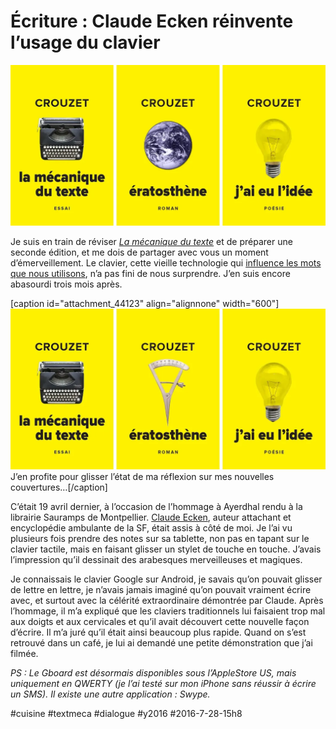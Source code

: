 # Écriture : Claude Ecken réinvente l’usage du clavier

![](_i/coverauto4.webp)

Je suis en train de réviser *[La mécanique du texte](../../page/la-mecanique-du-texte)* et de préparer une seconde édition, et me dois de partager avec vous un moment d’émerveillement. Le clavier, cette vieille technologie qui [influence les mots que nous utilisons](https://www.newscientist.com/article/2085334-the-layout-of-qwerty-keyboards-shapes-our-feelings-about-words/), n’a pas fini de nous surprendre. J’en suis encore abasourdi trois mois après.

[caption id="attachment\_44123" align="alignnone" width="600"]![J’en profite pour glisser l’état de ma réflexion sur mes nouvelles couvertures…](_i/coverauto5.webp) J’en profite pour glisser l’état de ma réflexion sur mes nouvelles couvertures…[/caption]

C’était 19 avril dernier, à l’occasion de l’hommage à Ayerdhal rendu à la librairie Sauramps de Montpellier. [Claude Ecken](https://fr.wikipedia.org/wiki/Claude_Ecken), auteur attachant et encyclopédie ambulante de la SF, était assis à côté de moi. Je l’ai vu plusieurs fois prendre des notes sur sa tablette, non pas en tapant sur le clavier tactile, mais en faisant glisser un stylet de touche en touche. J’avais l’impression qu’il dessinait des arabesques merveilleuses et magiques.

Je connaissais le clavier Google sur Android, je savais qu’on pouvait glisser de lettre en lettre, je n’avais jamais imaginé qu’on pouvait vraiment écrire avec, et surtout avec la célérité extraordinaire démontrée par Claude. Après l’hommage, il m’a expliqué que les claviers traditionnels lui faisaient trop mal aux doigts et aux cervicales et qu’il avait découvert cette nouvelle façon d’écrire. Il m’a juré qu’il était ainsi beaucoup plus rapide. Quand on s’est retrouvé dans un café, je lui ai demandé une petite démonstration que j’ai filmée.

*PS : Le Gboard est désormais disponibles sous l’AppleStore US, mais uniquement en QWERTY (je l’ai testé sur mon iPhone sans réussir à écrire un SMS). Il existe une autre application : Swype.*

#cuisine #textmeca #dialogue #y2016 #2016-7-28-15h8
